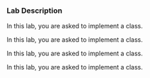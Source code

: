 ### Lab Description

In this lab, you are asked to implement a class.

In this lab, you are asked to implement a class.

In this lab, you are asked to implement a class.

In this lab, you are asked to implement a class.

